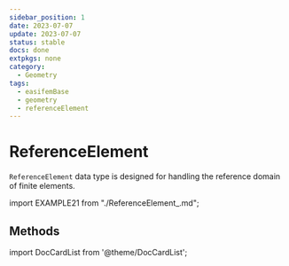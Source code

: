 ```yaml
---
sidebar_position: 1
date: 2023-07-07 
update: 2023-07-07 
status: stable
docs: done
extpkgs: none
category: 
  - Geometry
tags: 
  - easifemBase
  - geometry
  - referenceElement
---
```


# ReferenceElement

`ReferenceElement` data type is designed for handling the reference domain of finite elements.

import EXAMPLE21 from "./ReferenceElement_.md";

<EXAMPLE21 />

## Methods

import DocCardList from '@theme/DocCardList';

<DocCardList />
